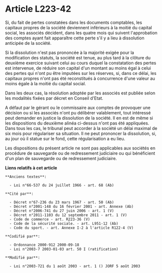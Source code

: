 # Article L223-42

Si, du fait de pertes constatées dans les documents comptables, les capitaux propres de la société deviennent inférieurs à la
moitié du capital social, les associés décident, dans les quatre mois qui suivent l'approbation des comptes ayant fait
apparaître cette perte s'il y a lieu à dissolution anticipée de la société.

Si la dissolution n'est pas prononcée à la majorité exigée pour la modification des statuts, la société est tenue, au plus
tard à la clôture du deuxième exercice suivant celui au cours duquel la constatation des pertes est intervenue, de réduire
son capital d'un montant au moins égal à celui des pertes qui n'ont pu être imputées sur les réserves, si, dans ce délai, les
capitaux propres n'ont pas été reconstitués à concurrence d'une valeur au moins égale à la moitié du capital social.

Dans les deux cas, la résolution adoptée par les associés est publiée selon les modalités fixées par décret en Conseil
d'Etat.

A défaut par le gérant ou le commissaire aux comptes de provoquer une décision ou si les associés n'ont pu délibérer
valablement, tout intéressé peut demander en justice la dissolution de la société. Il en est de même si les dispositions du
deuxième alinéa ci-dessus n'ont pas été appliquées. Dans tous les cas, le tribunal peut accorder à la société un délai
maximal de six mois pour régulariser sa situation. Il ne peut prononcer la dissolution, si, au jour où il statue sur le fond,
cette régularisation a eu lieu.

Les dispositions du présent article ne sont pas applicables aux sociétés en procédure de sauvegarde ou de redressement
judiciaire ou qui bénéficient d'un plan de sauvegarde ou de redressement judiciaire.

**Liens relatifs à cet article**

	**Anciens textes**:

	  - Loi n°66-537 du 24 juillet 1966 - art. 68 (Ab)

	**Cité par**:

	  - Décret n°67-236 du 23 mars 1967 - art. 50 (Ab)
	  - Décret n°2001-148 du 16 février 2001 - art. Annexe (Ab)
	  - Décret n°2006-741 du 27 juin 2006 - art. 1 (V)
	  - Décret n°2011-1103 du 12 septembre 2011 - art. 1 (V)
	  - Code de commerce - art. R223-36 (V)
	  - Code de la sécurité sociale. - art. L951-12 (Ab)
	  - Code du sport. - art. Annexe I-2 à l'article R122-4 (V)

	**Codifié par**:

	  - Ordonnance 2000-912 2000-09-18
	  - Loi n°2003-7 2003-01-03 art. 50 I (ratification)

	**Modifié par**:

	  - Loi n°2003-721 du 1 août 2003 - art. 1 () JORF 5 août 2003
